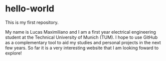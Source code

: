 # hello-world
This is my first repository.

My name is Lucas Maximiliano and I am a first year electrical engineering student at the Technical University of Munich (TUM).
I hope to use GitHub as a complementary tool to aid my studies and personal projects in the next few years.
So far it is a very interesting website that I am looking foward to explore!
